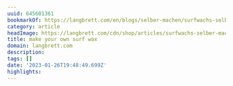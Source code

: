 ```yaml
---
uuid: 645601361
bookmarkOf: https://langbrett.com/en/blogs/selber-machen/surfwachs-selber-machen
category: article
headImage: https://langbrett.com/cdn/shop/articles/surfwachs-selber-machen-126424_600x.jpg?v=1660785222
title: make your own surf wax
domain: langbrett.com
description:
tags: []
date: '2023-01-26T19:48:49.699Z'
highlights:
---
```



